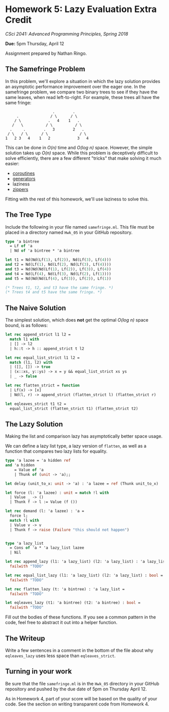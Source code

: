 # Homework 5: Lazy Evaluation Extra Credit

*CSci 2041: Advanced Programming Principles, Spring 2018*

**Due:**  5pm Thursday, April 12

Assignment prepared by Nathan Ringo.

## The Samefringe Problem

In this problem, we'll explore a situation in which the lazy solution
provides an asymptotic performance improvement over the eager one.  In
the samefringe problem, we compare two binary trees to see if they
have the same leaves, when read left-to-right.  For example, these
trees all have the same fringe:

```
                     .        .
     .              / \      / \
    / \            .   4    1   .
   /   \          / \          / \
  .     .        .   3        2   .
 / \   / \      / \              / \
1   2 3   4    1   2            3   4
```

This can be done in *O(n)* time and *O(log n)* space.  However, the
simple solution takes up *O(n)* space.  While this problem is
deceptively difficult to solve efficiently, there are a few different
"tricks" that make solving it much easier:

 - [coroutines](https://en.wikipedia.org/wiki/Coroutine)
 - [generators](https://www.learnpython.org/en/Generators)
 - laziness
 - [zippers](http://learnyouahaskell.com/zippers)

Fitting with the rest of this homework, we'll use laziness to solve this.

## The Tree Type

Include the following in your file named `samefringe.ml`.
This file must be placed in a directory named `Hwk_05` in your GitHub repository.

```ocaml
type 'a bintree
  = Lf of 'a
  | Nd of 'a bintree * 'a bintree

let t1 = Nd(Nd(Lf(1), Lf(2)), Nd(Lf(3), Lf(4)))
and t2 = Nd(Lf(1), Nd(Lf(2), Nd(Lf(3), Lf(4))))
and t3 = Nd(Nd(Nd(Lf(1), Lf(2)), Lf(3)), Lf(4))
and t4 = Nd(Lf(4), Nd(Lf(3), Nd(Lf(2), Lf(1))))
and t5 = Nd(Nd(Nd(Lf(4), Lf(3)), Lf(2)), Lf(1))

(* Trees t1, t2, and t3 have the same fringe. *)
(* Trees t4 and t5 have the same fringe. *)
```

## The Naive Solution

The simplest solution, which does **not** get the optimal *O(log n)* space bound, is as follows:

```ocaml
let rec append_strict l1 l2 =
  match l1 with
  | [] -> l2
  | h::t -> h :: append_strict t l2

let rec equal_list_strict l1 l2 =
  match (l1, l2) with
  | ([], []) -> true
  | (x::xs, y::ys) -> x = y && equal_list_strict xs ys
  | _ -> false

let rec flatten_strict = function
  | Lf(x) -> [x]
  | Nd(l, r) -> append_strict (flatten_strict l) (flatten_strict r)

let eqleaves_strict t1 t2 =
  equal_list_strict (flatten_strict t1) (flatten_strict t2)
```

## The Lazy Solution

Making the list and comparison lazy has asymptotically better space usage.

We can define a lazy list type, a lazy version of `flatten`, as well as a function that compares two lazy lists for equality.

```ocaml
type 'a lazee = 'a hidden ref
and 'a hidden
	= Value of 'a
	| Thunk of (unit -> 'a);;

let delay (unit_to_x: unit -> 'a) : 'a lazee = ref (Thunk unit_to_x)

let force (l: 'a lazee) : unit = match !l with
  | Value _ -> ()
  | Thunk f -> l := Value (f ())

let rec demand (l: 'a lazee) : 'a = 
  force l; 
  match !l with
  | Value v -> v
  | Thunk f -> raise (Failure "this should not happen")


type 'a lazy_list
  = Cons of 'a * 'a lazy_list lazee
  | Nil

let rec append_lazy (l1: 'a lazy_list) (l2: 'a lazy_list) : 'a lazy_list =
  failwith "TODO"

let rec equal_list_lazy (l1: 'a lazy_list) (l2: 'a lazy_list) : bool =
  failwith "TODO"

let rec flatten_lazy (t: 'a bintree) : 'a lazy_list =
  failwith "TODO"

let eqleaves_lazy (t1: 'a bintree) (t2: 'a bintree) : bool =
  failwith "TODO"
```

Fill out the bodies of these functions.
If you see a common pattern in the code, feel free to abstract it out into a helper function.

## The Writeup

Write a few sentences in a comment in the bottom of the file about why `eqleaves_lazy` uses less space than `eqleaves_strict`.

## Turning in your work

Be sure that the file `samefringe.ml` is in the `Hwk_05` directory in your GitHub repository and pushed by the due date of 5pm on Thursday April 12.

As in Homework 4, part of your score will be based on the quality of your code.
See the section on writing transparent code from Homework 4.
